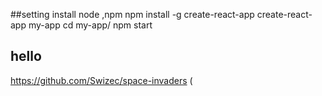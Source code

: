 
##setting
install node ,npm
npm install -g create-react-app
create-react-app my-app
cd my-app/
npm start


## hello


https://github.com/Swizec/space-invaders (